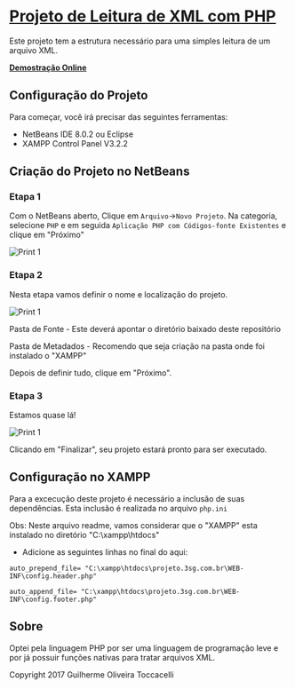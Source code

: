 # [Projeto de Leitura de XML com PHP](http://projeto.3sg.com.br/index.php)

Este projeto tem a estrutura necessário para uma simples leitura de um arquivo XML.

**[Demostração Online](http://projeto.3sg.com.br)**

## Configuração do Projeto

Para começar, você irá precisar das seguintes ferramentas:
* NetBeans IDE 8.0.2 ou Eclipse
* XAMPP Control Panel V3.2.2

## Criação do Projeto no NetBeans

### Etapa 1

Com o NetBeans aberto, Clique em `Arquivo`->`Novo Projeto`. Na categoria, selecione `PHP` e em seguida `Aplicação PHP com Códigos-fonte Existentes` e clique em "Próximo"

![Print 1](http://projeto.3sg.com.br/prints/etapa1.png)


### Etapa 2

Nesta etapa vamos definir o nome e localização do projeto.

![Print 1](http://projeto.3sg.com.br/prints/etapa2.png)

Pasta de Fonte - Este deverá apontar o diretório baixado deste repositório

Pasta de Metadados - Recomendo que seja criação na pasta onde foi instalado o "XAMPP"

Depois de definir tudo, clique em "Próximo".

### Etapa 3

Estamos quase lá!

![Print 1](http://projeto.3sg.com.br/prints/etapa3.png)

Clicando em "Finalizar", seu projeto estará pronto para ser executado.

## Configuração no XAMPP

Para a excecução deste projeto é necessário a inclusão de suas dependências.
Esta inclusão é realizada no arquivo `php.ini`

Obs: Neste arquivo readme, vamos considerar que o "XAMPP" esta instalado no diretório "C:\xampp\htdocs\"

* Adicione as seguintes linhas no final do aqui:

 `auto_prepend_file= "C:\xampp\htdocs\projeto.3sg.com.br\WEB-INF\config.header.php"`
 
 `auto_append_file= "C:\xampp\htdocs\projeto.3sg.com.br\WEB-INF\config.footer.php"`

## Sobre

  Optei pela linguagem PHP por ser uma linguagem de programação leve e por já possuir funções nativas para tratar arquivos XML.

Copyright 2017 Guilherme Oliveira Toccacelli



